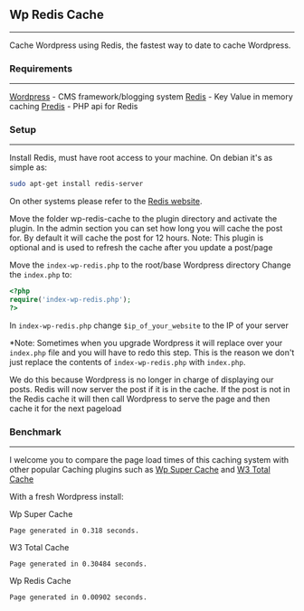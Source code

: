 ## Wp Redis Cache
------
Cache Wordpress using Redis, the fastest way to date to cache Wordpress.

### Requirements
------
[Wordpress](http://wordpress.org) - CMS framework/blogging system
[Redis](http://redis.io/) - Key Value in memory caching
[Predis](https://github.com/nrk/predis) - PHP api for Redis

### Setup
------
Install Redis, must have root access to your machine. On debian it's as simple as:
```bash
sudo apt-get install redis-server
```
On other systems please refer to the [Redis website](http://redis.io/).

Move the folder wp-redis-cache to the plugin directory and activate the plugin.  In the admin section you can set how long you will cache the post for.  By default it will cache the post for 12 hours.
Note: This plugin is optional and is used to refresh the cache after you update a post/page

Move the `index-wp-redis.php` to the root/base Wordpress directory
Change the `index.php` to:
```php
<?php
require('index-wp-redis.php');
?>
```
In `index-wp-redis.php` change `$ip_of_your_website` to the IP of your server

*Note: Sometimes when you upgrade Wordpress it will replace over your `index.php` file and you will have to redo this step.  This is the reason we don't just replace the contents of `index-wp-redis.php` with `index.php`.

We do this because Wordpress is no longer in charge of displaying our posts.  Redis will now server the post if it is in the cache.  If the post is not in the Redis cache it will then call Wordpress to serve the page and then cache it for the next pageload


### Benchmark
------
I welcome you to compare the page load times of this caching system with other popular Caching plugins such as [Wp Super Cache](http://wordpress.org/plugins/wp-super-cache/) and [W3 Total Cache](http://wordpress.org/plugins/w3-total-cache/)

With a fresh Wordpress install:

Wp Super Cache
```
Page generated in 0.318 seconds.
```

W3 Total Cache
```
Page generated in 0.30484 seconds.
```

Wp Redis Cache
```
Page generated in 0.00902 seconds.
```

